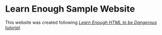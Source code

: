 # Learn Enough Sample Website

This website was created following [*Learn Enough HTML to be Dangerous tutorial*](https://www.learnenough.com/course/learn_enough_html/html_intro/project_start). 
